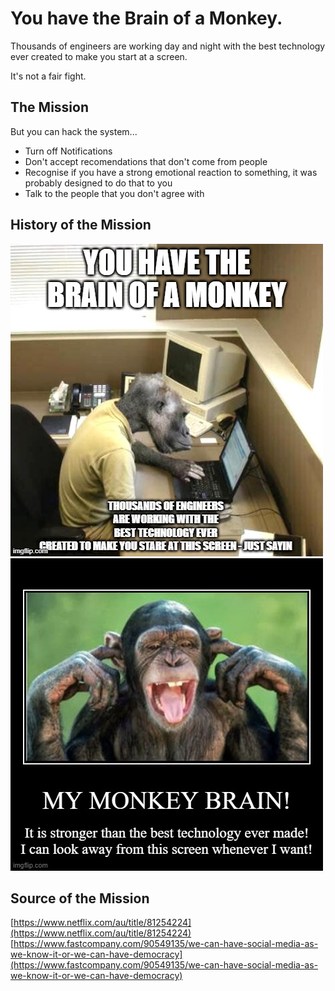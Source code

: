 # You have the Brain of a Monkey.

Thousands of engineers are working day and night with the best technology ever created to make you start at a screen.

It's not a fair fight.

## The Mission
But you can hack the system...

* Turn off Notifications
* Don't accept recomendations that don't come from people
* Recognise if you have a strong emotional reaction to something, it was probably designed to do that to you
* Talk to the people that you don't agree with

## History of the Mission
![Meme 1](/meme1.jpg)
![Meme 2](/meme2.jpg)

## Source of the Mission
[https://www.netflix.com/au/title/81254224](https://www.netflix.com/au/title/81254224)
[https://www.fastcompany.com/90549135/we-can-have-social-media-as-we-know-it-or-we-can-have-democracy](https://www.fastcompany.com/90549135/we-can-have-social-media-as-we-know-it-or-we-can-have-democracy)
